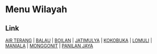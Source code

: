 # Menu Wilayah

## Link

[AIR TERANG](https://github.com/gigit-pemilu/pemilu-2024-72-sulawesi-tengah/tree/main/pilpres/hitung-suara/sub/72-sulawesi-tengah/sub/05-buol/sub/07-tiloan/sub/2003-air-terang)
 | 
[BALAU](https://github.com/gigit-pemilu/pemilu-2024-72-sulawesi-tengah/tree/main/pilpres/hitung-suara/sub/72-sulawesi-tengah/sub/05-buol/sub/07-tiloan/sub/2007-balau)
 | 
[BOILAN](https://github.com/gigit-pemilu/pemilu-2024-72-sulawesi-tengah/tree/main/pilpres/hitung-suara/sub/72-sulawesi-tengah/sub/05-buol/sub/07-tiloan/sub/2001-boilan)
 | 
[JATIMULYA](https://github.com/gigit-pemilu/pemilu-2024-72-sulawesi-tengah/tree/main/pilpres/hitung-suara/sub/72-sulawesi-tengah/sub/05-buol/sub/07-tiloan/sub/2005-jatimulya)
 | 
[KOKOBUKA](https://github.com/gigit-pemilu/pemilu-2024-72-sulawesi-tengah/tree/main/pilpres/hitung-suara/sub/72-sulawesi-tengah/sub/05-buol/sub/07-tiloan/sub/2002-kokobuka)
 | 
[LOMULI](https://github.com/gigit-pemilu/pemilu-2024-72-sulawesi-tengah/tree/main/pilpres/hitung-suara/sub/72-sulawesi-tengah/sub/05-buol/sub/07-tiloan/sub/2006-lomuli)
 | 
[MANIALA](https://github.com/gigit-pemilu/pemilu-2024-72-sulawesi-tengah/tree/main/pilpres/hitung-suara/sub/72-sulawesi-tengah/sub/05-buol/sub/07-tiloan/sub/2008-maniala)
 | 
[MONGGONIT](https://github.com/gigit-pemilu/pemilu-2024-72-sulawesi-tengah/tree/main/pilpres/hitung-suara/sub/72-sulawesi-tengah/sub/05-buol/sub/07-tiloan/sub/2009-monggonit)
 | 
[PANILAN JAYA](https://github.com/gigit-pemilu/pemilu-2024-72-sulawesi-tengah/tree/main/pilpres/hitung-suara/sub/72-sulawesi-tengah/sub/05-buol/sub/07-tiloan/sub/2004-panilan-jaya)


